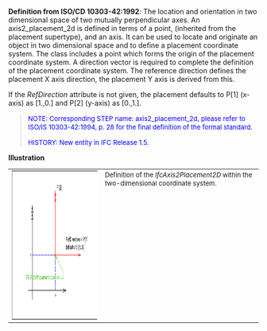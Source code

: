 **Definition from ISO/CD 10303-42:1992**: The location and orientation in two dimensional space of two mutually perpendicular axes. An axis2_placement_2d is defined in terms of a point, (inherited from the placement supertype), and an axis. It can be used to locate and originate an object in two dimensional space and to define a placement coordinate system. The class includes a point which forms the origin of the placement coordinate system. A direction vector is required to complete the definition of the placement coordinate system. The reference direction defines the placement X axis direction, the placement Y axis is derived from this.

If the _RefDirection_ attribute is not given, the placement defaults to P[1] (x-axis) as [1.,0.] and P[2] (y-axis) as [0.,1.].

> <font color="#0000FF" size="-1">NOTE: Corresponding STEP name:
		  axis2_placement_2d, please refer to ISO/IS 10303-42:1994, p. 28 for the final
		  definition of the formal standard. </font>
> 
> <font color="#0000FF" size="-1">HISTORY: New entity in IFC Release
		  1.5.</font>
>

**Illustration**

<table cellpadding="2" cellspacing="2"> 
		<tr> 
		  <td><a href="drawings/IfcAxis2Placement2D-Layout1.dwf"><img src="figures/IfcAxis2Placement2D-Layout1.gif" alt="axis2 placement 2D" width="400" height="300" border="0"></a></td> 
		  <td valign="TOP" align="LEFT"><font size="-1">Definition of the
			 <i>IfcAxis2Placement2D</i> within the two-dimensional coordinate
			 system.</font></td> 
		</tr> 
	 </table>